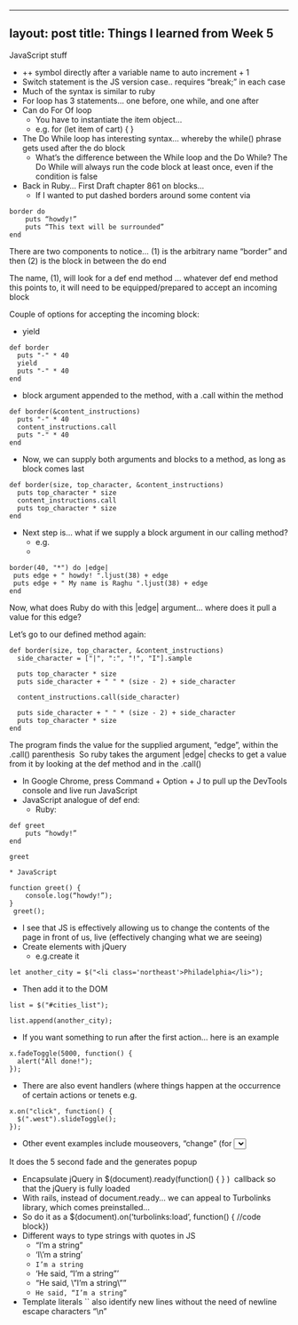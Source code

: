 
---
layout: post
title: Things I learned from Week 5
---

JavaScript stuff

* ++  symbol directly after a variable name to auto increment + 1
* Switch statement is the JS version case.. requires “break;” in each case
* Much of the syntax is similar to ruby
* For loop has 3 statements… one before, one while, and one after
* Can do For Of loop
    * You have to instantiate the item object…
    * e.g. for (let item of cart) { }
* The Do While loop has interesting syntax… whereby the while() phrase gets used after the do block
    * What’s the difference between the While loop and the Do While? The Do While will always run the code block at least once, even if the condition is false
* Back in Ruby… First Draft chapter 861 on blocks… 
    * If I wanted to put dashed borders around some content via

```
border do
	puts “howdy!”
	puts “This text will be surrounded”
end
```

There are two components to notice… (1) is the arbitrary name “border” and then (2) is the block in between the do end 

The name, (1), will look for a def end method … whatever def end method this points to, it will need to be equipped/prepared to accept an incoming block

Couple of options for accepting the incoming block:

   * yield

```
def border
  puts "-" * 40
  yield
  puts "-" * 40
end
```

   * block argument appended to the method, with a .call within the method

```
def border(&content_instructions)
  puts "-" * 40
  content_instructions.call
  puts "-" * 40
end
```

* Now, we can supply both arguments and blocks to a method, as long as block comes last

```
def border(size, top_character, &content_instructions)
  puts top_character * size
  content_instructions.call
  puts top_character * size
end
```

* Next step is… what if we supply a block argument in our calling method?
    * e.g.
    * 
 ```
 border(40, "*") do |edge|
  puts edge + " howdy! ".ljust(38) + edge
  puts edge + " My name is Raghu ".ljust(38) + edge
end
```

Now, what does Ruby do with this |edge| argument… where does it pull a value for this edge?

Let’s go to our defined method again:


```
def border(size, top_character, &content_instructions)
  side_character = ["|", ":", "!", "I"].sample
  
  puts top_character * size
  puts side_character + " " * (size - 2) + side_character
  
  content_instructions.call(side_character)

  puts side_character + " " * (size - 2) + side_character
  puts top_character * size
end
```


The program finds the value for the supplied argument, “edge”, within the .call() parenthesis  So ruby takes the argument |edge| checks to get a value from it by looking at the def method and in the .call()


* In Google Chrome, press Command + Option + J to pull up the DevTools console and live run JavaScript
* JavaScript analogue of def end:
    * Ruby:
```
def greet
	puts “howdy!”
end

greet
```

    * JavaScript

```
function greet() {
	console.log(“howdy!”);
}
 greet();

 ```
 
* I see that JS is effectively allowing us to change the contents of the page in front of us, live (effectively changing what we are seeing)
* Create elements with jQuery
    * e.g.create it
```
let another_city = $("<li class='northeast'>Philadelphia</li>");
```
   * Then add it to the DOM

```
list = $("#cities_list");

list.append(another_city);
```

* If you want something to run after the first action… here is an example
```
x.fadeToggle(5000, function() {
  alert("All done!");
});
```

* There are also event handlers (where things happen at the occurrence of certain actions or tenets
e.g.

```
x.on("click", function() {
  $(".west").slideToggle();
});
```

* Other event examples include mouseovers, “change” (for <select> s), “keydown” for <input>, and “submit” for forms.

It does the 5 second fade and the generates popup

* Encapsulate jQuery in $(document).ready(function() { } )  callback so that the jQuery is fully loaded
* With rails, instead of document.ready… we can appeal to Turbolinks library, which comes preinstalled…
* So do it as a $(document).on(‘turbolinks:load’, function() { //code block})
* Different ways to type strings with quotes in JS
    * “I’m a string”
    * ‘I\’m a string’
    * `I’m a string`
    * ‘He said, “I’m a string”’
    * “He said, \”I’m a string\””
    * `He said, “I’m a string”`
* Template literals `` also identify new lines without the need of newline escape characters “\n”
